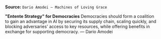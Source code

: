 **Source:** `Dario Amodei — Machines of Loving Grace`

**"Entente Strategy" for Democracies**
Democracies should form a coalition to gain an advantage in AI by securing its supply chain, scaling quickly, and blocking adversaries' access to key resources, while offering benefits in exchange for supporting democracy. — Dario Amodei
